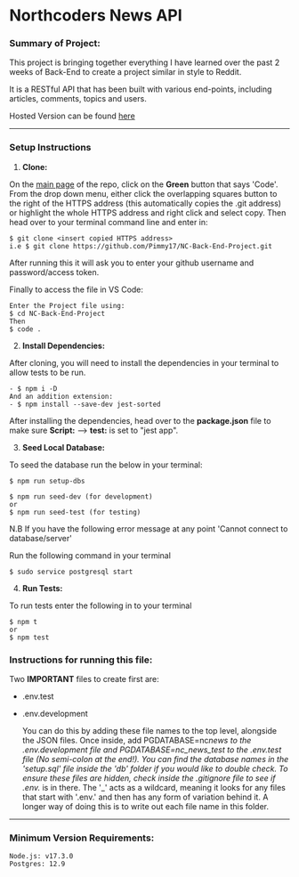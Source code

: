 # **Northcoders News API**

### **Summary of Project:**

This project is bringing together everything I have learned over the past 2 weeks of Back-End to create a project similar in style to Reddit.

It is a RESTful API that has been built with various end-points, including articles, comments, topics and users.

Hosted Version can be found [here](https://apimlott-nc-news.herokuapp.com/api)

---

### **Setup Instructions**

1. **Clone:**

On the [main page](https://github.com/Pimmy17/NC-Back-End-Project) of the repo, click on the **Green** button that says 'Code'. From the drop down menu, either click the overlapping squares button to the right of the HTTPS address (this automatically copies the .git address) or highlight the whole HTTPS address and right click and select copy.
Then head over to your terminal command line and enter in:

```
$ git clone <insert copied HTTPS address>
i.e $ git clone https://github.com/Pimmy17/NC-Back-End-Project.git
```

After running this it will ask you to enter your github username and password/access token.

Finally to access the file in VS Code:

```
Enter the Project file using:
$ cd NC-Back-End-Project
Then
$ code .
```

2. **Install Dependencies:**

After cloning, you will need to install the dependencies in your terminal to allow tests to be run.

```
- $ npm i -D
And an addition extension:
- $ npm install --save-dev jest-sorted
```

After installing the dependencies, head over to the **package.json** file to make sure **Script:** --> **test:** is set to "jest app".

3. **Seed Local Database:**

To seed the database run the below in your terminal:

```
$ npm run setup-dbs

$ npm run seed-dev (for development)
or
$ npm run seed-test (for testing)
```

N.B
If you have the following error message at any point 'Cannot connect to database/server'

Run the following command in your terminal

```
$ sudo service postgresql start
```

4. **Run Tests:**

To run tests enter the following in to your terminal

```
$ npm t
or
$ npm test
```

### **Instructions for running this file:**

Two **IMPORTANT** files to create first are:

- .env.test
- .env.development

  You can do this by adding these file names to the top level, alongside the JSON files.
  Once inside, add PGDATABASE=nc*news to the .env.development file and PGDATABASE=nc_news_test to the .env.test file (No semi-colon at the end!).
  You can find the database names in the 'setup.sql' file inside the 'db' folder if you would like to double check.
  To ensure these files are hidden, check inside the .gitignore file to see if .env.* is in there. The '\_' acts as a wildcard, meaning it looks for any files that start with '.env.' and then has any form of variation behind it. A longer way of doing this is to write out each file name in this folder.

---

### **Minimum Version Requirements:**

```
Node.js: v17.3.0
Postgres: 12.9
```
